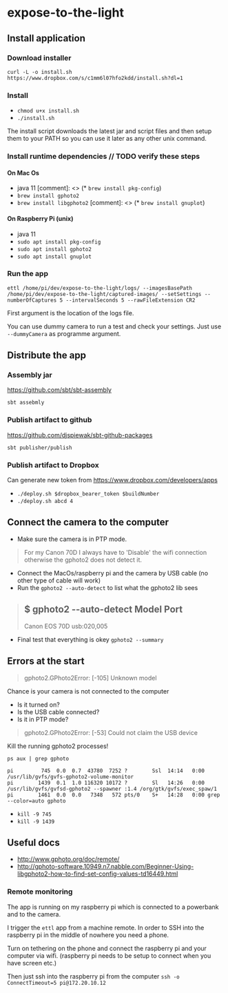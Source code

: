 # expose-to-the-light

## Install application
### Download installer
`curl -L -o install.sh https://www.dropbox.com/s/c1mm6l07hfo2kdd/install.sh?dl=1`

### Install
* `chmod u+x install.sh`
* `./install.sh`

The install script downloads the latest jar and script files and then setup them to your PATH so you can use it later as any other unix command.

### Install runtime dependencies // TODO verify these steps
#### On Mac Os
* java 11
[comment]: <> (* `brew install pkg-config`)
* `brew install gphoto2`
* `brew install libgphoto2`
[comment]: <> (* `brew install gnuplot`)

#### On Raspberry Pi (unix)
* java 11
* `sudo apt install pkg-config`
* `sudo apt install gphoto2`
* `sudo apt install gnuplot`

### Run the app
`ettl /home/pi/dev/expose-to-the-light/logs/ --imagesBasePath /home/pi/dev/expose-to-the-light/captured-images/ --setSettings --numberOfCaptures 5 --intervalSeconds 5 --rawFileExtension CR2`

First argument is the location of the logs file.

You can use dummy camera to run a test and check your settings. Just use `--dummyCamera` as programme argument.

## Distribute the app

### Assembly jar
https://github.com/sbt/sbt-assembly

`sbt assebmly`

### Publish artifact to github
https://github.com/djspiewak/sbt-github-packages

`sbt publisher/publish`


### Publish artifact to Dropbox
Can generate new token from https://www.dropbox.com/developers/apps
* `./deploy.sh $dropbox_bearer_token $buildNumber`
* `./deploy.sh abcd 4`

## Connect the camera to the computer
   * Make sure the camera is in PTP mode.
> For my Canon 70D I always have to 'Disable' the wifi connection otherwise the gphoto2 does not detect it.

   * Connect the MacOs/raspberry pi and the camera by USB cable (no other type of cable will work)
   * Run the `gphoto2 --auto-detect` to list what the gphoto2 lib sees
> $ gphoto2 --auto-detect
> Model                          Port
> ----------------------------------------------------------
> Canon EOS 70D                  usb:020,005
   * Final test that everything is okey `gphoto2 --summary`

## Errors at the start
> gphoto2.GPhoto2Error: [-105] Unknown model

Chance is your camera is not connected to the computer
   * Is it turned on?
   * Is the USB cable connected?
   * Is it in PTP mode?

> gphoto2.GPhoto2Error: [-53] Could not claim the USB device

Kill the running gphoto2 processes!

`ps aux | grep gphoto`
```
pi         745  0.0  0.7  43780  7252 ?        Ssl  14:14   0:00 /usr/lib/gvfs/gvfs-gphoto2-volume-monitor
pi        1439  0.1  1.0 116320 10172 ?        Sl   14:26   0:00 /usr/lib/gvfs/gvfsd-gphoto2 --spawner :1.4 /org/gtk/gvfs/exec_spaw/1
pi        1461  0.0  0.0   7348   572 pts/0    S+   14:28   0:00 grep --color=auto gphoto
```
   * `kill -9 745`
   * `kill -9 1439`

## Useful docs
   * http://www.gphoto.org/doc/remote/
   * http://gphoto-software.10949.n7.nabble.com/Beginner-Using-libgphoto2-how-to-find-set-config-values-td16449.html

### Remote monitoring
The app is running on my raspberry pi which is connected to a powerbank and to the camera.

I trigger the `ettl` app from a machine remote. In order to SSH into the raspberry pi in the middle of nowhere you need a phone.

Turn on tethering on the phone and connect the raspberry pi and your computer via wifi. (raspberry pi needs to be setup to connect when you have screen etc.)

Then just ssh into the raspberry pi from the computer
`ssh -o ConnectTimeout=5 pi@172.20.10.12`
